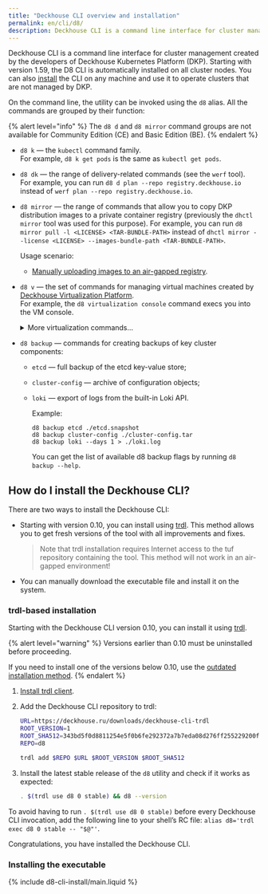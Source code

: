 ```yaml
---
title: "Deckhouse CLI overview and installation"
permalink: en/cli/d8/
description: Deckhouse CLI is a command line interface for cluster management created by the Deckhouse team.
---
```


Deckhouse CLI is a command line interface for cluster management created by the developers of Deckhouse Kubernetes Platform (DKP). Starting with version 1.59, the D8 CLI is automatically installed on all cluster nodes. You can also [install](#how-do-i-install-deckhouse-cli) the CLI on any machine and use it to operate clusters that are not managed by DKP.

On the command line, the utility can be invoked using the `d8` alias. All the commands are grouped by their function:

{% alert level="info" %}
The `d8 d` and `d8 mirror` command groups are not available for Community Edition (CE) and Basic Edition (BE).
{% endalert %}

* `d8 k` — the `kubectl` command family.  
    For example, `d8 k get pods` is the same as `kubectl get pods`.
* `d8 dk` — the range of delivery-related commands (see the `werf` tool).  
    For example, you can run `d8 d plan --repo registry.deckhouse.io` instead of `werf plan --repo registry.deckhouse.io`.

* `d8 mirror` — the range of commands that allow you to copy DKP distribution images to a private container registry (previously the `dhctl mirror` tool was used for this purpose).
  For example, you can run `d8 mirror pull -l <LICENSE> <TAR-BUNDLE-PATH>` instead of `dhctl mirror --license <LICENSE> --images-bundle-path <TAR-BUNDLE-PATH>`.

  Usage scenario:

  - [Manually uploading images to an air-gapped registry](/products/kubernetes-platform/documentation/v1/deckhouse-faq.html#manually-uploading-deckhouse-kubernetes-platform-vulnerability-scanner-db-and-deckhouse-modules-to-private-registry).

* `d8 v` — the set of commands for managing virtual machines created by [Deckhouse Virtualization Platform](https://deckhouse.io/products/virtualization-platform/documentation/user/resource-management/virtual-machines.html).  
    For example, the `d8 virtualization console` command execs you into the VM console.

    <div markdown="0">
    <details><summary>More virtualization commands...</summary>
    <ul>
    <li><code>d8 v console</code> execs you into the VM console.</li>
    <li><code>d8 v port-forward</code> forwards local ports to the virtual machine.</li>
    <li><code>d8 v scp</code> uses the SCP client to work with files on the virtual machine.</li>
    <li><code>d8 v ssh</code> connects you to the virtual machine over SSH.</li>
    <li><code>d8 v vnc</code> connects you to the virtual machine over VNC.</li>
    </ul>
    </details>
    </div>

* `d8 backup` — commands for creating backups of key cluster components:

  * `etcd` — full backup of the etcd key-value store;
  * `cluster-config` — archive of configuration objects;
  * `loki` — export of logs from the built-in Loki API.

    Example:

    ```console
    d8 backup etcd ./etcd.snapshot
    d8 backup cluster-config ./cluster-config.tar
    d8 backup loki --days 1 > ./loki.log
    ```

    You can get the list of available d8 backup flags by running `d8 backup --help`.

## How do I install the Deckhouse CLI?

There are two ways to install the Deckhouse CLI:

* Starting with version 0.10, you can install using [trdl](https://trdl.dev/). This method allows you to get fresh versions of the tool with all improvements and fixes.
  > Note that trdl installation requires Internet access to the tuf repository containing the tool. This method will not work in an air-gapped environment!
* You can manually download the executable file and install it on the system.

### trdl-based installation

Starting with the Deckhouse CLI version 0.10, you can install it using [trdl](https://trdl.dev/).

{% alert level="warning" %}
Versions earlier than 0.10 must be uninstalled before proceeding.

If you need to install one of the versions below 0.10, use the [outdated installation method](#installing-the-executable).
{% endalert %}

1. [Install trdl client](https://trdl.dev/quickstart.html#installing-the-client).

1. Add the Deckhouse CLI repository to trdl:

   ```bash
   URL=https://deckhouse.ru/downloads/deckhouse-cli-trdl
   ROOT_VERSION=1
   ROOT_SHA512=343bd5f0d8811254e5f0b6fe292372a7b7eda08d276ff255229200f84e58a8151ab2729df3515cb11372dc3899c70df172a4e54c8a596a73d67ae790466a0491
   REPO=d8

   trdl add $REPO $URL $ROOT_VERSION $ROOT_SHA512
   ```

1. Install the latest stable release of the `d8` utility and check if it works as expected:

   ```bash
   . $(trdl use d8 0 stable) && d8 --version
   ```

To avoid having to run `. $(trdl use d8 0 stable)` before every Deckhouse CLI invocation, add the following line to your shell’s RC file: `alias d8='trdl exec d8 0 stable -- "$@"'`.

Congratulations, you have installed the Deckhouse CLI.

### Installing the executable

{% include d8-cli-install/main.liquid %}
